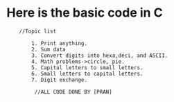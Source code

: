 # Here is the basic code in C
        //Topic list
            
            1. Print anything.
            2. Sum data
            3. Convert digits into hexa,deci, and ASCII.
            4. Math problems->circle, pie.
            5. Capital letters to small letters.
            6. Small letters to capital letters.
            7. Digit exchange.

             //ALL CODE DONE BY [PRAN]

